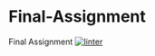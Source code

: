 # Final-Assignment
Final Assignment
[![linter](https://github.com/Colin-Kieu/Final-Assignment/workflows/linter/badge.svg)](https://github.com/marketplace/actions/super-linter)
